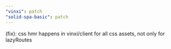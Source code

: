 ```yaml
---
"vinxi": patch
"solid-spa-basic": patch
---
```


(fix): css hmr happens in vinxi/client for all css assets, not only for lazyRoutes
